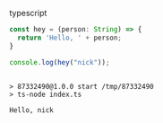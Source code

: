 typescript

``` ts
const hey = (person: String) => {
  return 'Hello, ' + person;
}

console.log(hey("nick"));
```

``` markdown-code-runner output

> 87332490@1.0.0 start /tmp/87332490
> ts-node index.ts

Hello, nick
```
